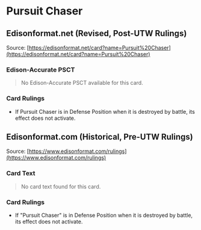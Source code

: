 # Pursuit Chaser

## Edisonformat.net (Revised, Post-UTW Rulings)

Source: [https://edisonformat.net/card?name=Pursuit%20Chaser](https://edisonformat.net/card?name=Pursuit%20Chaser)

### Edison-Accurate PSCT

> No Edison-Accurate PSCT available for this card.

### Card Rulings

*   If Pursuit Chaser is in Defense Position when it is destroyed by battle, its effect does not activate.


## Edisonformat.com (Historical, Pre-UTW Rulings)

Source: [https://www.edisonformat.com/rulings](https://www.edisonformat.com/rulings)

### Card Text

> No card text found for this card.

### Card Rulings

*   If "Pursuit Chaser" is in Defense Position when it is destroyed by battle, its effect does not activate.


